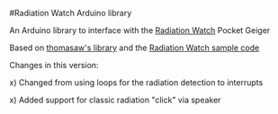 #Radiation Watch Arduino library

An Arduino library to interface with the [Radiation Watch](http://www.radiation-watch.org/) Pocket Geiger

Based on [thomasaw's library](https://github.com/thomasaw/RadiationWatch) and the [Radiation Watch sample code](http://radiation-watch.sakuraweb.com/share/ARDUINO.zip)

Changes in this version:

x) Changed from using loops for the radiation detection to interrupts

x) Added support for classic radiation "click" via speaker
